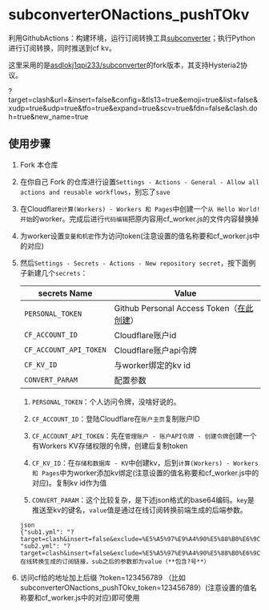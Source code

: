 # subconverterONactions_pushTOkv

利用GithubActions：构建环境，运行订阅转换工具[subconverter](https://github.com/tindy2013/subconverter)；执行Python进行订阅转换，同时推送到cf kv。

这里采用的是[asdlokj1qpi233/subconverter](https://github.com/asdlokj1qpi233/subconverter)的fork版本，其支持Hysteria2协议。

?target=clash&url=&insert=false&config=&tls13=true&emoji=true&list=false&xudp=true&udp=true&tfo=true&expand=true&scv=true&fdn=false&clash.doh=true&new_name=true

## 使用步骤

1.  Fork 本仓库

2.  在你自己 Fork 的仓库进行设置`Settings - Actions - General - Allow all actions and reusable workflows`，别忘了`save`

3.  在Cloudflare`计算(Workers) - Workers 和 Pages`中创建一个`从 Hello World! 开始`的worker。完成后进行`代码编辑`把原内容用cf_worker.js的文件内容替换掉

4.  为worker设置`变量和机密`作为访问token(注意设置的值名称要和cf_worker.js中的对应)

5.  然后`Settings - Secrets - Actions - New repository secret`，按下面例子新建几个`secrets`：

    | secrets Name               | Value                                                        |
    | ----------------           | ------------------------------------------------------------ |
    | `PERSONAL_TOKEN`           | Github Personal Access Token（[在此创建](https://github.com/settings/tokens/new?scopes=gist&description=subconverter-action)） |
    | `CF_ACCOUNT_ID`            | Cloudflare账户id                                             |
    | `CF_ACCOUNT_API_TOKEN`     | Cloudflare账户api令牌                                        |
    | `CF_KV_ID`                 | 与worker绑定的kv id                                           |
    | `CONVERT_PARAM`            | 配置参数                                                     |

    1.   `PERSONAL_TOKEN`：个人访问令牌，没啥好说的。
  
    2.   `CF_ACCOUNT_ID`：登陆Cloudflare在`账户主页`复制账户ID
      
    3.   `CF_ACCOUNT_API_TOKEN`：先在`管理账户 - 账户API令牌 - 创建令牌`创建一个有Workers KV存储权限的令牌，创建后复制token
  
    4.   `CF_KV_ID`：在`存储和数据库 - KV`中创建kv，后到`计算(Workers) - Workers 和 Pages`中为worker添加kv绑定(注意设置的值名称要和cf_worker.js中的对应)。复制kv id作为值

    5.   `CONVERT_PARAM`：这个比较复杂，是下述json格式的base64编码。`key`是推送至kv的键名，`value`值是通过在线订阅转换前端生成的后端参数。

        json
        {"sub1.yml": "?target=clash&insert=false&exclude=%E5%A5%97%E9%A4%90%E5%88%B0%E6%9C%9F%7C%E8%8A%82%E7%82%B9%E8%B6%85%E6%97%B6%7C%E6%9B%B4%E6%8D%A2%7C%E5%89%A9%E4%BD%99%E6%B5%81%E9%87%8F%7C%E5%88%B0%E6%9C%9F%E6%97%B6%E9%97%B4%7CTG%E7%BE%A4%7C%E5%AE%98%E7%BD%91&interval=259200&emoji=true&list=true&xudp=false&udp=true&tfo=false&expand=true&scv=true&fdn=false&new_name=true&url=SUBURL", "sub2.yml": "?target=clash&insert=false&exclude=%E5%A5%97%E9%A4%90%E5%88%B0%E6%9C%9F%7C%E8%8A%82%E7%82%B9%E8%B6%85%E6%97%B6%7C%E6%9B%B4%E6%8D%A2%7C%E5%89%A9%E4%BD%99%E6%B5%81%E9%87%8F%7C%E5%88%B0%E6%9C%9F%E6%97%B6%E9%97%B4%7CTG%E7%BE%A4%7C%E5%AE%98%E7%BD%91&interval=259200&emoji=true&list=true&xudp=false&udp=true&tfo=false&expand=true&scv=true&fdn=false&new_name=true&url=SUBURL"}
        在线转换生成的订阅链接，sub之后的参数即为value（**包含?号**）

   6.   访问cf给的地址加上后缀  ?token=123456789  （比如subconverterONactions_pushTOkv_token=123456789）(注意设置的值名称要和cf_worker.js中的对应)即可使用
